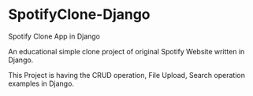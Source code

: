 # SpotifyClone-Django

Spotify Clone App in Django

An educational simple clone project of original Spotify Website written in Django.

This Project is having the CRUD operation, File Upload, Search operation examples in Django.
